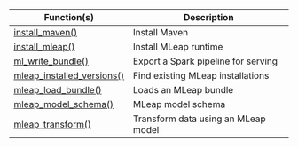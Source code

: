 

Function(s) | Description
------------- |----------------
[install_maven()](/packages/mleap/latest/reference/install_maven.html) | Install Maven
[install_mleap()](/packages/mleap/latest/reference/install_mleap.html) | Install MLeap runtime
[ml_write_bundle()](/packages/mleap/latest/reference/ml_write_bundle.html) | Export a Spark pipeline for serving
[mleap_installed_versions()](/packages/mleap/latest/reference/mleap_installed_versions.html) | Find existing MLeap installations
[mleap_load_bundle()](/packages/mleap/latest/reference/mleap_load_bundle.html) | Loads an MLeap bundle
[mleap_model_schema()](/packages/mleap/latest/reference/mleap_model_schema.html) | MLeap model schema
[mleap_transform()](/packages/mleap/latest/reference/mleap_transform.html) | Transform data using an MLeap model

